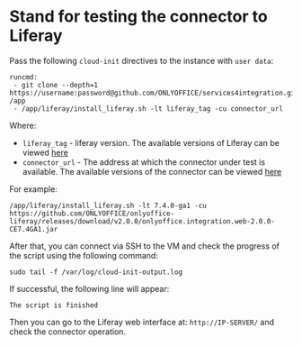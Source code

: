 # Stand for testing the connector to Liferay

Pass the following `cloud-init` directives to the instance with `user data`:
```
runcmd:
 - git clone --depth=1 https://username:password@github.com/ONLYOFFICE/services4integration.git /app
 - /app/liferay/install_liferay.sh -lt liferay_tag -cu connector_url
```

Where:
 - `liferay_tag` - liferay version. The available versions of Liferay can be viewed [here](https://hub.docker.com/r/liferay/portal/tags)
 - `connector_url` - The address at which the connector under test is available. The available versions of the connector can be viewed [here](https://github.com/ONLYOFFICE/onlyoffice-liferay/releases)

For example:
```
/app/liferay/install_liferay.sh -lt 7.4.0-ga1 -cu https://github.com/ONLYOFFICE/onlyoffice-liferay/releases/download/v2.0.0/onlyoffice.integration.web-2.0.0-CE7.4GA1.jar
```

After that, you can connect via SSH to the VM and check the progress of the script using the following command:
```
sudo tail -f /var/log/cloud-init-output.log
```

If successful, the following line will appear:
``` 
The script is finished
```
Then you can go to the Liferay web interface at: `http://IP-SERVER/` and check the connector operation.

